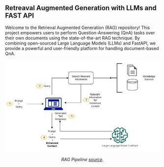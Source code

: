 ## Retreaval Augmented Generation with LLMs and FAST API

Welcome to the Retrieval Augmented Generation (RAG) repository! This project empowers users to perform Question-Answering (QnA) tasks over their own documents using the state-of-the-art RAG technique. By combining open-sourced Large Language Models (LLMs) and FastAPI, we provide a powerful and user-friendly platform for handling document-based QnA.

![RAG Pipeline](docs/img/jumpstart-fm-rag.jpg)
<p class = 'image-caption' align = 'center'>
<i>RAG Pipeline <a href = "https://docs.aws.amazon.com/sagemaker/latest/dg/jumpstart-foundation-models-customize-rag.html">source</a>.</i>
</p>

